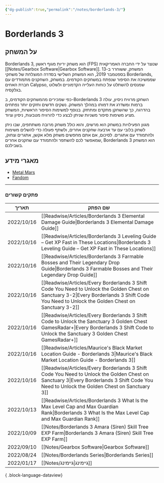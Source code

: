 ```yaml
---
{"dg-publish":true,"permalink":"/notes/borderlands-3/"}
---
```




# Borderlands 3
## על המשחק

Borderlands 3, הוא משחק יריות מגוף ראשון (FPS) שנוצר על ידי החברה האמריקאית [[Notes/Gearbox Software\|Gearbox Software]]. המשחק, ששוחרר ב-13 בספטמבר 2019, הוא המשחק השלישי בסדרה המוצלחת של משחקי Borderlands, שממשיכה את הסיפור שנפתח במשחקים הקודמים. במשחק, השחקנים מתמודדים עם חברת האחים Calypso, שמנסים להשתלט על כוחות העלייה הקדמוניים ולשלוט בגלקסיה.

כפי שמכירים מהמשחקים הקודמים, ב-Borderlands 3 השחקן מרוויח ניסיון, עולה ברמות ומשדרג את דמותו במהלך המשחק. נשקים חדשים וחזקים יותר נפתחים בהדרגה, כך שהשחקן מתקדם ומתחזק. בנוסף למשימות הסיפור הראשיות, המשחק מציע משימות סיפור משניות שניתן לבצע כדי להרוויח מטבעות, ניסיון וציוד.

מגוון הפעילויות במשחק הוא מרשים, והוא כולל משחק מרובה משתתפים, שבו ניתן לשחק בלובי עם עד ארבעה שחקנים אחרים, ולשתף פעולה כדי להשלים משימות ולהתמודד עם אתגרים. לסיכום, אם אתם מחפשים משחק מלא אקשן, אתגרים וצחוק, שמאפשר לכם להשתפר ולהתמודד עם שחקנים אחרים, Borderlands 3 הוא המשחק בשבילכם.


## מאגרי מידע
- [Metal Mars](https://mentalmars.com/borderlands-3/)
- [Fandom](https://borderlands.fandom.com/wiki/Borderlands_Wiki)



 --- 

### פתקים קשורים
| תאריך      | שם הפתק                                                                                                                                                                                           |
| ---------- | ------------------------------------------------------------------------------------------------------------------------------------------------------------------------------------------------- |
| 2022/10/16 | [[Readwise/Articles/Borderlands 3 Elemental Damage Guide\|Borderlands 3 Elemental Damage Guide]]                                                                                               |
| 2022/10/16 | [[Readwise/Articles/Borderlands 3 Leveling Guide – Get XP Fast in These Locations\|Borderlands 3 Leveling Guide – Get XP Fast in These Locations]]                                             |
| 2022/10/16 | [[Readwise/Articles/Borderlands 3 Farmable Bosses and Their Legendary Drop Guide\|Borderlands 3 Farmable Bosses and Their Legendary Drop Guide]]                                               |
| 2022/10/16 | [[Readwise/Articles/Every Borderlands 3 Shift Code You Need to Unlock the Golden Chest on Sanctuary 3-2\|Every Borderlands 3 Shift Code You Need to Unlock the Golden Chest on Sanctuary 3-2]] |
| 2022/10/16 | [[Readwise/Articles/Every Borderlands 3 Shift Code to Unlock the Sanctuary 3 Golden Chest  GamesRadar+\|Every Borderlands 3 Shift Code to Unlock the Sanctuary 3 Golden Chest  GamesRadar+]]   |
| 2022/10/16 | [[Readwise/Articles/Maurice's Black Market Location Guide - Borderlands 3\|Maurice's Black Market Location Guide - Borderlands 3]]                                                             |
| 2022/10/16 | [[Readwise/Articles/Every Borderlands 3 Shift Code You Need to Unlock the Golden Chest on Sanctuary 3\|Every Borderlands 3 Shift Code You Need to Unlock the Golden Chest on Sanctuary 3]]     |
| 2022/10/13 | [[Readwise/Articles/Borderlands 3  What Is the Max Level Cap and Max Guardian Rank\|Borderlands 3  What Is the Max Level Cap and Max Guardian Rank]]                                           |
| 2022/10/09 | [[Notes/Borderlands 3 Amara (Siren) Skill Tree EXP Farm\|Borderlands 3 Amara (Siren) Skill Tree EXP Farm]]                                                                                     |
| 2022/09/10 | [[Notes/Gearbox Software\|Gearbox Software]]                                                                                                                                                   |
| 2022/08/24 | [[Notes/Borderlands Series\|Borderlands Series]]                                                                                                                                               |
| 2022/01/17 | [[Notes/גיימינג\|גיימינג]]                                                                                                                                                                     |

{ .block-language-dataview}
 